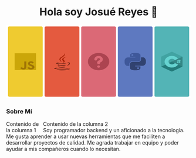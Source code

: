 <div id="header" align="center"> 
   <h1 align="center">Hola soy Josué Reyes 👋</h1>
   <img src="https://github.com/josuered4/josuered4/blob/main/Banner.png?raw=true" width="100%" height="200"/>
</div>

### Sobre Mí 
<div>
    <div style="float: left; width: 20%;">
        Contenido de la columna 1
    </div>
    <div style="float: left; width: 80%;">
        Contenido de la columna 2
    </div>
</div>

<p>Soy programador backend y un aficionado a la tecnologia. Me gusta aprender a usar nuevas herramientas que me faciliten a desarrollar proyectos de calidad. Me agrada trabajar en equipo y poder ayudar a mis compañeros cuando lo necesitan.</p>

<!--
**josuered4/josuered4** is a ✨ _special_ ✨ repository because its `README.md` (this file) appears on your GitHub profile.
<img src="https://media.giphy.com/media/PI3QGKFN6XZUCMMqJm/giphy.gif" width="180" frameBorder="0" class="giphy-embed" allowFullScreen />  
Here are some ideas to get you started:

- 🔭 I’m currently working on ...
- 🌱 I’m currently learning ...
- 👯 I’m looking to collaborate on ...
- 🤔 I’m looking for help with ...
- 💬 Ask me about ...
- 📫 How to reach me: ...
- 😄 Pronouns: ...
- ⚡ Fun fact: ...

<h3 align="center">Soy programador backend y un aficionado a la tecnologia. <br> Me gusta aprender a usar nuevas herramientas que me faciliten a desarrollar proyectos de calidad. Me agrada trabajar en equipo y poder ayudar a mis compañeros cuando lo necesitan.</h3>
</div>
-->
